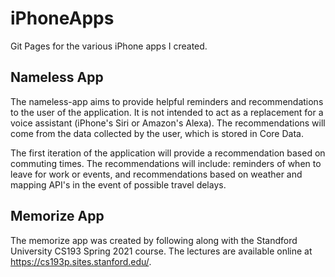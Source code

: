 # iPhoneApps
Git Pages for the various iPhone apps I created.

## Nameless App
The nameless-app aims to provide helpful reminders and recommendations to the user of the application. It is not intended to act as a replacement for a voice assistant (iPhone's Siri or Amazon's Alexa). The recommendations will come from the data collected by the user, which is stored in Core Data.

The first iteration of the application will provide a recommendation based on commuting times. The recommendations will include: reminders of when to leave for work or events, and recommendations based on weather and mapping API's in the event of possible travel delays.

## Memorize App
The memorize app was created by following along with the Standford University CS193 Spring 2021 course. The lectures are available online at https://cs193p.sites.stanford.edu/. 
